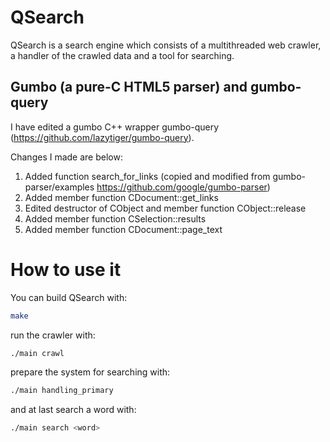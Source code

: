 # QSearch

QSearch is a search engine which consists of a multithreaded web crawler,
a handler of the crawled data and a tool for searching.

## Gumbo (a pure-C HTML5 parser) and gumbo-query

I have edited a gumbo C++ wrapper gumbo-query (https://github.com/lazytiger/gumbo-query).

Changes I made are below:

   1. Added function search_for_links (copied and modified from gumbo-parser/examples
   https://github.com/google/gumbo-parser)
   2. Added member function CDocument::get_links
   3. Edited destructor of CObject and member function CObject::release
   4. Added member function CSelection::results
   5. Added member function CDocument::page_text

# How to use it
You can build QSearch with:

```bash
make
```

run the crawler with:

```bash
./main crawl
```

prepare the system for searching with:

```bash
./main handling_primary
```

and at last search a word with:

```bash
./main search <word>
```

